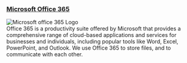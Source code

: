 ### **[Microsoft Office 365](https://www.office.com/)**
<img src="https://learn.microsoft.com/en-us/microsoft-365/cloud-storage-partner-program/online/images/office-logo.png" alt="Microsoft office 365 Logo" /><br>
Office 365 is a productivity suite offered by Microsoft that provides a comprehensive range of cloud-based applications and services for businesses and individuals, including popular tools like Word, Excel, PowerPoint, and Outlook. We use Office 365 to store files, and to communicate with each other.
